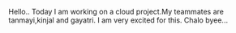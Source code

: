 Hello..
Today I am working on a cloud project.My teammates are tanmayi,kinjal and gayatri.
I am very excited for this.
Chalo byee...
